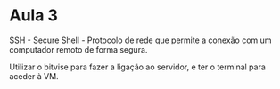# Aula 3

SSH - Secure Shell - Protocolo de rede que permite a conexão com um computador remoto de forma segura.

Utilizar o bitvise para fazer a ligação ao servidor, e ter o terminal para aceder à VM.

